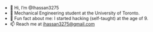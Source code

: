 - 👋 Hi, I’m @Ihassan3275
- 🚀 Mechanical Engineering student at the University of Toronto.
- 💞 Fun fact about me: I started hacking (self-taught) at the age of 9.
- 📫 Reach me at ihassan3275@gmail.com

